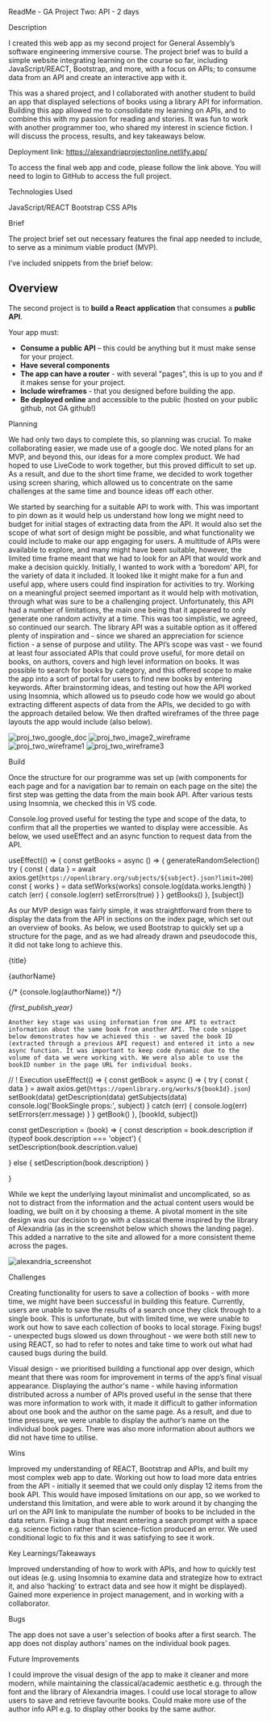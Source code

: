 

ReadMe - GA Project Two: API - 2 days

Description

I created this web app as my second project for General Assembly’s software engineering immersive course. The project brief was to build a simple website integrating learning on the course so far, including JavaScript/REACT, Bootstrap, and more, with a focus on APIs; to consume data from an API and create an interactive app with it.

This was a shared project, and I collaborated with another student to build an app that displayed selections of books using a library API for information. Building this app allowed me to consolidate my learning on APIs, and to combine this with my passion for reading and stories. It was fun to work with another programmer too, who shared my interest in science fiction. I will discuss the process, results, and key takeaways below.

Deployment link: https://alexandriaprojectonline.netlify.app/ 

To access the final web app and code, please follow the link above. You will need to login to GitHub to access the full project.

Technologies Used

JavaScript/REACT
Bootstrap
CSS
APIs

Brief

The project brief set out necessary features the final app needed to include, to serve as a minimum viable product (MVP).

I’ve included snippets from the brief below:
 
## Overview

The second project is to **build a React application** that consumes a **public API**.


Your app must:

* **Consume a public API** – this could be anything but it must make sense for your project.
* **Have several components**
* **The app can have a router** - with several "pages", this is up to you and if it makes sense for your project.
* **Include wireframes** - that you designed before building the app.
* **Be deployed online** and accessible to the public (hosted on your public github, not GA github!)


Planning

We had only two days to complete this, so planning was crucial. To make collaborating easier, we made use of a google doc. We noted plans for an MVP, and beyond this, our ideas for a more complex product. We had hoped to use LiveCode to work together, but this proved difficult to set up. As a result, and due to the short time frame, we decided to work together using screen sharing, which allowed us to concentrate on the same challenges at the same time and bounce ideas off each other.

We started by searching for a suitable API to work with. This was important to pin down as it would help us understand how long we might need to budget for initial stages of extracting data from the API. It would also set the scope of what sort of design might be possible, and what functionality we could include to make our app engaging for users. A multitude of APIs were available to explore, and many might have been suitable, however, the limited time frame meant that we had to look for an API that would work and make a decision quickly. Initially, I wanted to work with a ‘boredom’ API, for the variety of data it included. It looked like it might make for a fun and useful app, where users could find inspiration for activities to try. Working on a meaningful project seemed important as it would help with motivation, through what was sure to be a challenging project. Unfortunately, this API had a number of limitations, the main one being that it appeared to only generate one random activity at a time. This was too simplistic, we agreed, so continued our search.
	The library API was a suitable option as it offered plenty of inspiration and - since we shared an appreciation for science fiction - a sense of purpose and utility. The API’s scope was vast - we found at least four associated APIs that could prove useful, for more detail on books, on authors, covers and high level information on books. It was possible to search for books by category, and this offered scope to make the app into a sort of portal for users to find new books by entering keywords. After brainstorming ideas, and testing out how the API worked using Insomnia, which allowed us to pseudo code how we would go about extracting different aspects of data from the APIs, we decided to go with the approach detailed below. We then drafted wireframes of the three page layouts the app would include (also below).
  
  ![proj_two_google_doc](https://user-images.githubusercontent.com/113911812/212377812-f38d9094-56d6-4d36-817a-5cc2abcf29f9.png)
![proj_two_image2_wireframe](https://user-images.githubusercontent.com/113911812/212377815-6355717c-4b2e-4cf3-8dfe-bf057c032e2d.png)
![proj_two_wireframe1](https://user-images.githubusercontent.com/113911812/212377816-2e014ec8-92e4-4fa8-ac91-412ab0c2fa68.png)
![proj_two_wireframe3](https://user-images.githubusercontent.com/113911812/212377817-6b18d1dc-8172-4b26-b8ab-e2b8a88fcfd1.png)

Build

Once the structure for our programme was set up (with components for each page and for a navigation bar to remain on each page on the site) the first step was getting the data from the main book API. After various tests using Insomnia, we checked this in VS code.

Console.log proved useful for testing the type and scope of the data, to confirm that all the properties we wanted to display were accessible. As below, we used useEffect and an async function to request data from the API.

 useEffect(() => {
   const getBooks = async () => {
     generateRandomSelection()
     try {
       const { data } = await axios.get(`https://openlibrary.org/subjects/${subject}.json?limit=200`)
       const { works } = data
       setWorks(works)
       console.log(data.works.length)
     } catch (err) {
       console.log(err)
       setErrors(true)
     }
   }
   getBooks()
 }, [subject])

As our MVP design was fairly simple, it was straightforward from there to display the data from the API in sections on the index page, which set out an overview of books. As below, we used Bootstrap to quickly set up a structure for the page, and as we had already drawn and pseudocode this, it did not take long to achieve this.

  <Col key={keyId}md="6" lg="4" mb="4" className='book-card mb-4'>
                 <Link subject={subject} to={{ pathname: `/books/${subject}/${keyId}`, state: { works: true } }}>
                   <Card className='mb-1'>
                     <div className="card-image" style={{ backgroundImage: `url(https://covers.openlibrary.org/b/id/${cover_id}-M.jpg)` }}></div>
                                          <Card.Body>
                       <Card.Title className='mb-0'>{title}</Card.Title>
                       <p>{authorName}</p>
                       {/* {console.log(authorName)} */}
                       <p><em>{first_publish_year}</em></p>
                     </Card.Body>
                   </Card>
                 </Link>
               </Col>
               
               
    Another key stage was using information from one API to extract information about the same book from another API. The code snippet below demonstrates how we achieved this - we saved the book ID (extracted through a previous API request) and entered it into a new async function. It was important to keep code dynamic due to the volume of data we were working with. We were also able to use the bookID number in the page URL for individual books.

 // ! Execution
 useEffect(() => {
   const getBook = async () => {
     try {
       const { data } = await axios.get(`https://openlibrary.org/works/${bookId}.json`)
       setBook(data)
       getDescription(data)
       getSubjects(data)
       console.log('BookSingle props:', subject)
     } catch (err) {
       console.log(err)
       setErrors(err.message)
     }
   }
   getBook()
 }, [bookId, subject])
 
 const getDescription = (book) => {
   const description = book.description
   if (typeof book.description === 'object') {
     setDescription(book.description.value)
    
   } else {
     setDescription(book.description)
   }

  
 }
 


While we kept the underlying layout minimalist and uncomplicated, so as not to distract from the information and the actual content users would be loading, we built on it by choosing a theme. A pivotal moment in the site design was our decision to go with a classical theme inspired by the library of Alexandria (as in the screenshot below which shows the landing page). This added a narrative to the site and allowed for a more consistent theme across the pages. 

![alexandria_screenshot](https://user-images.githubusercontent.com/113911812/212378410-6646e42c-b377-44a9-a396-6035c56a8a83.png)

Challenges
 

Creating functionality for users to save a collection of books - with more time, we might have been successful in building this feature. Currently, users are unable to save the results of a search once they click through to a single book. This is unfortunate, but with limited time, we were unable to work out how to save each collection of books to local storage.
Fixing bugs! - unexpected bugs slowed us down throughout - we were both still new to using REACT, so had to refer to notes and take time to work out what had caused bugs during the build.

Visual design - we prioritised building a functional app over design, which meant that there was room for improvement in terms of the app’s final visual appearance. 
Displaying the author's name - while having information distributed across a number of APIs proved useful in the sense that there was more information to work with, it made it difficult to gather information about one book and the author on the same page. As a result, and due to time pressure, we were unable to display the author’s name on the individual book pages. There was also more information about authors we did not have time to utilise.

Wins

Improved my understanding of REACT, Bootstrap and APIs, and built my most complex web app to date.
Working out how to load more data entries from the API - initially it seemed that we could only display 12 items from the book API. This would have imposed limitations on our app, so we worked to understand this limitation, and were able to work around it by changing the url on the API link to manipulate the number of books to be included in the data return.
Fixing a bug that meant entering a search prompt with a space e.g. science fiction rather than science-fiction produced an error. We used conditional logic to fix this and it was satisfying to see it work.


Key Learnings/Takeaways

Improved understanding of how to work with APIs, and how to quickly test out ideas (e.g. using Insomnia to examine data and strategize how to extract it, and also ‘hacking’ to extract data and see how it might be displayed).
Gained more experience in project management, and in working with a collaborator.

Bugs

The app does not save a user's selection of books after a first search.
The app does not display authors’ names on the individual book pages.


Future Improvements

I could improve the visual design of the app to make it cleaner and more modern, while maintaining the classical/academic aesthetic e.g. through the font and the library of Alexandria images.
I could use local storage to allow users to save and retrieve favourite books.
Could make more use of the author info API e.g. to display other books by the same author.


                     

